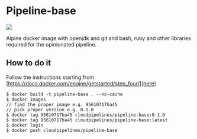 # Pipeline-base

[![](https://images.microbadger.com/badges/image/cloudpipelines/pipeline-base-git.svg)](https://microbadger.com/images/cloudpipelines/pipeline-base "Get your own image badge on microbadger.com")

Alpine docker image with openjdk and git and bash, ruby and other libraries required
for the opinionated pipeline.

## How to do it

Follow the instructions starting from [https://docs.docker.com/engine/getstarted/step_four/](here)

```
$ docker build -t pipeline-base . --no-cache
$ docker images
// find the proper image e.g. 95610717ba45
// pick proper version e.g. 0.1.0
$ docker tag 95610717ba45 cloudpipelines/pipeline-base:0.1.0
$ docker tag 95610717ba45 cloudpipelines/pipeline-base:latest
$ docker login
$ docker push cloudpipelines/pipeline-base
```
